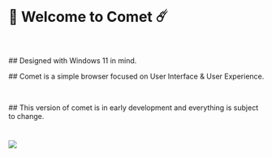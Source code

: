 <br>
<h1>
  👋 Welcome to Comet ☄️
</h1>
<br>
<p>
  ## Designed with Windows 11 in mind.
</p>
<p>
  ## Comet is a simple browser focused on User Interface & User Experience.
</p>
<br>
<p>
  ## This version of comet is in early development and everything is subject to change.
</p>
<h1>
 
</h1>
<h1>
 <img src="https://user-images.githubusercontent.com/29758156/156629529-4d8c3d6a-e45b-473e-8950-328060cf0812.png">
</h1>
<br>
